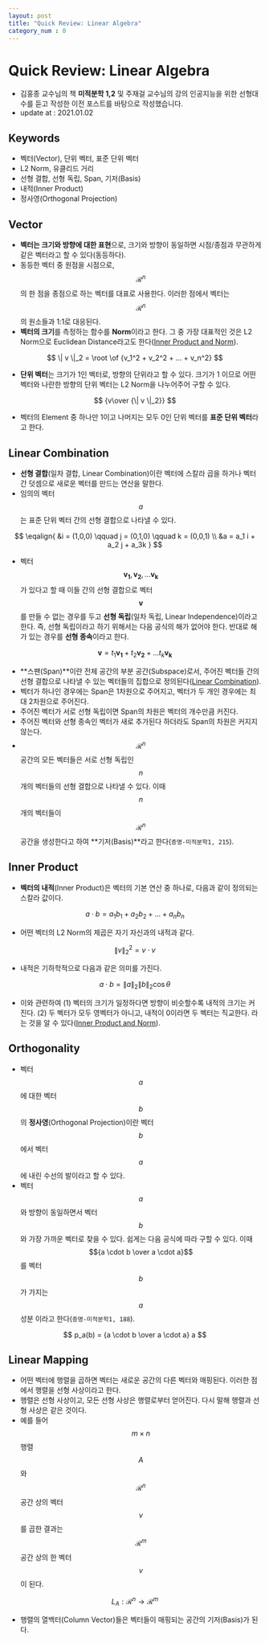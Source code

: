 ```yaml
---
layout: post
title: "Quick Review: Linear Algebra"
category_num : 0
---
```


# Quick Review: Linear Algebra

- 김홍종 교수님의 책 **미적분학 1,2** 및 주재걸 교수님의 강의 인공지능을 위한 선형대수를 듣고 작성한 이전 포스트를 바탕으로 작성했습니다.
- update at : 2021.01.02

## Keywords

- 벡터(Vector), 단위 벡터, 표준 단위 벡터
- L2 Norm, 유클리드 거리
- 선형 결합, 선형 독립, Span, 기저(Basis)
- 내적(Inner Product)
- 정사영(Orthogonal Projection)

## Vector

- **벡터는 크기와 방향에 대한 표현**으로, 크기와 방향이 동일하면 시점/종점과 무관하게 같은 벡터라고 할 수 있다(동등하다).
- 동등한 벡터 중 원점을 시점으로, $$\mathcal R^n$$의 한 점을 종점으로 하는 벡터를 대표로 사용한다. 이러한 점에서 벡터는 $$\mathcal R^n$$의 원소들과 1:1로 대응된다.
- **벡터의 크기**를 측정하는 함수를 **Norm**이라고 한다. 그 중 가장 대표적인 것은 L2 Norm으로 Euclidean Distance라고도 한다([Inner Product and Norm](<https://enfow.github.io/study/linear-algebra/2020/07/13/inner_product_and_norm/>)).

$$
\| v \|_2 = \root \of {v_1^2 + v_2^2 + ... + v_n^2}
$$

- **단위 벡터**는 크기가 1인 벡터로, 방향의 단위라고 할 수 있다. 크기가 1 이므로 어떤 벡터와 나란한 방향의 단위 벡터는 L2 Norm을 나누어주어 구할 수 있다.

$$
{v\over {\| v \|_2}}
$$

- 벡터의 Element 중 하나만 1이고 나머지는 모두 0인 단위 벡터를 **표준 단위 벡터**라고 한다.

## Linear Combination

- **선형 결합**(일차 결합, Linear Combination)이란 벡터에 스칼라 곱을 하거나 벡터 간 덧셈으로 새로운 벡터를 만드는 연산을 말한다.
- 임의의 벡터 $$a$$는 표준 단위 벡터 간의 선형 결합으로 나타낼 수 있다.

$$
\eqalign{
&i = (1,0,0) \qquad j = (0,1,0) \qquad k = (0,0,1) \\
&a = a_1 i + a_2 j + a_3k
}
$$

- 벡터 $$\boldsymbol{v_1}, \boldsymbol{v_2}, ... \boldsymbol{v_k}$$가 있다고 할 때 이들 간의 선형 결합으로 벡터 $$\boldsymbol{v}$$를 만들 수 없는 경우를 두고 **선형 독립**(일차 독립, Linear Independence)이라고 한다. 즉, 선형 독립이라고 하기 위해서는 다음 공식의 해가 없어야 한다. 반대로 해가 있는 경우를 **선형 종속**이라고 한다.

$$
\boldsymbol{v} = t_1 \boldsymbol{v_1} + t_2 \boldsymbol{v_2} + ... t_k \boldsymbol{v_k}
$$

- **스팬(Span)**이란 전체 공간의 부분 공간(Subspace)로서, 주어진 벡터들 간의 선형 결합으로 나타낼 수 있는 벡터들의 집합으로 정의된다([Linear Combination](<https://enfow.github.io/study/linear-algebra/2020/07/11/Linear_Combination/>)).
- 벡터가 하나인 경우에는 Span은 1차원으로 주어지고, 벡터가 두 개인 경우에는 최대 2차원으로 주어진다.
- 주어진 벡터가 서로 선형 독립이면 Span의 차원은 벡터의 개수만큼 커진다.
- 주어진 벡터와 선형 종속인 벡터가 새로 추가된다 하더라도 Span의 차원은 커지지 않는다.
- $$\mathcal R^n$$ 공간의 모든 벡터들은 서로 선형 독립인 $$n$$개의 벡터들의 선형 결합으로 나타낼 수 있다. 이때 $$n$$개의 벡터들이 $$\mathcal R^n$$ 공간을 생성한다고 하여 **기저(Basis)**라고 한다(`증명-미적분학1, 215`).

## Inner Product

- **벡터의 내적**(Inner Product)은 벡터의 기본 연산 중 하나로, 다음과 같이 정의되는 스칼라 값이다.

$$
a \cdot b = a_1 b_1 + a_2 b_2 + ... + a_n b_n
$$

- 어떤 벡터의 L2 Norm의 제곱은 자기 자신과의 내적과 같다.

$$
\| v \|_2^2 = v \cdot v
$$

- 내적은 기하학적으로 다음과 같은 의미를 가진다.

$$
a \cdot b = \| a \|_2 \| b \|_2 \cos \theta
$$

- 이와 관련하여 (1) 벡터의 크기가 일정하다면 방향이 비슷할수록 내적의 크기는 커진다. (2) 두 벡터가 모두 영벡터가 아니고, 내적이 0이라면 두 벡터는 직교한다. 라는 것을 알 수 있다([Inner Product and Norm](<https://enfow.github.io/study/linear-algebra/2020/07/13/inner_product_and_norm/>)).

## Orthogonality

- 벡터 $$a$$에 대한 벡터 $$b$$의 **정사영**(Orthogonal Projection)이란 벡터 $$b$$에서 벡터 $$a$$에 내린 수선의 발이라고 할 수 있다.
- 벡터 $$a$$와 방향이 동일하면서 벡터 $$b$$와 가장 가까운 벡터로 찾을 수 있다. 쉽게는 다음 공식에 따라 구할 수 있다. 이때 $${a \cdot b \over a \cdot a}$$를 벡터 $$b$$가 가지는 $$a$$ 성분 이라고 한다(`증명-미적분학1, 188`).

$$
p_a(b) = {a \cdot b \over a \cdot a} a
$$

## Linear Mapping

- 어떤 벡터에 행렬을 곱하면 벡터는 새로운 공간의 다른 벡터와 매핑된다. 이러한 점에서 행렬을 선형 사상이라고 한다.
- 행렬은 선형 사상이고, 모든 선형 사상은 행렬로부터 얻어진다. 다시 말해 행렬과 선형 사상은 같은 것이다.
- 예를 들어 $$m \times n$$ 행렬 $$A$$와 $$\mathcal R^n$$ 공간 상의 벡터 $$v$$를 곱한 결과는 $$\mathcal R^m$$ 공간 상의 한 벡터 $$v$$이 된다.

$$
L_A: \mathcal R^n \rightarrow \mathcal R^m
$$

- 행렬의 열백터(Column Vector)들은 벡터들이 매핑되는 공간의 기저(Basis)가 된다.